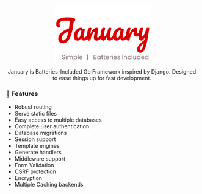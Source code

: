 <p align="center">
<img src="media/logo_dark.png" height="150" alt="January" style="max-width: 100%;">
</p>

<p align="center">
January is Batteries-Included Go Framework inspired by Django. Designed to ease things up for fast development.
</p>


### 🎯 Features
* Robust routing
* Serve static files
* Easy access to multiple databases
* Complete user authentication
* Database migrations
* Session support
* Template engines
* Generate handlers
* Middleware support
* Form Validation
* CSRF protection
* Encryption
* Multiple Caching backends

